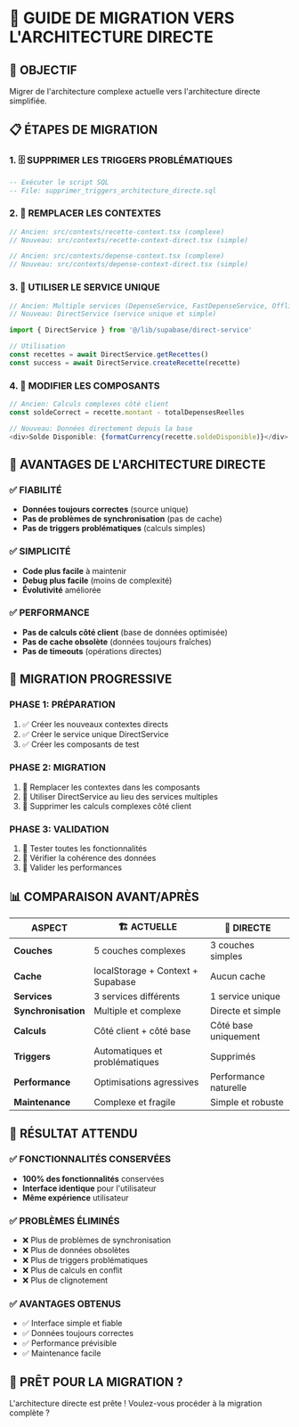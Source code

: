# 🚀 GUIDE DE MIGRATION VERS L'ARCHITECTURE DIRECTE

## 🎯 OBJECTIF
Migrer de l'architecture complexe actuelle vers l'architecture directe simplifiée.

## 📋 ÉTAPES DE MIGRATION

### 1. 🗄️ SUPPRIMER LES TRIGGERS PROBLÉMATIQUES
```sql
-- Exécuter le script SQL
-- File: supprimer_triggers_architecture_directe.sql
```

### 2. 🔄 REMPLACER LES CONTEXTES
```typescript
// Ancien: src/contexts/recette-context.tsx (complexe)
// Nouveau: src/contexts/recette-context-direct.tsx (simple)

// Ancien: src/contexts/depense-context.tsx (complexe)
// Nouveau: src/contexts/depense-context-direct.tsx (simple)
```

### 3. 🔧 UTILISER LE SERVICE UNIQUE
```typescript
// Ancien: Multiple services (DepenseService, FastDepenseService, OfflineDepenseService)
// Nouveau: DirectService (service unique et simple)

import { DirectService } from '@/lib/supabase/direct-service'

// Utilisation
const recettes = await DirectService.getRecettes()
const success = await DirectService.createRecette(recette)
```

### 4. 📱 MODIFIER LES COMPOSANTS
```typescript
// Ancien: Calculs complexes côté client
const soldeCorrect = recette.montant - totalDepensesReelles

// Nouveau: Données directement depuis la base
<div>Solde Disponible: {formatCurrency(recette.soldeDisponible)}</div>
```

## 🎯 AVANTAGES DE L'ARCHITECTURE DIRECTE

### ✅ FIABILITÉ
- **Données toujours correctes** (source unique)
- **Pas de problèmes de synchronisation** (pas de cache)
- **Pas de triggers problématiques** (calculs simples)

### ✅ SIMPLICITÉ
- **Code plus facile** à maintenir
- **Debug plus facile** (moins de complexité)
- **Évolutivité** améliorée

### ✅ PERFORMANCE
- **Pas de calculs côté client** (base de données optimisée)
- **Pas de cache obsolète** (données toujours fraîches)
- **Pas de timeouts** (opérations directes)

## 🚀 MIGRATION PROGRESSIVE

### PHASE 1: PRÉPARATION
1. ✅ Créer les nouveaux contextes directs
2. ✅ Créer le service unique DirectService
3. ✅ Créer les composants de test

### PHASE 2: MIGRATION
1. 🔄 Remplacer les contextes dans les composants
2. 🔄 Utiliser DirectService au lieu des services multiples
3. 🔄 Supprimer les calculs complexes côté client

### PHASE 3: VALIDATION
1. 🔄 Tester toutes les fonctionnalités
2. 🔄 Vérifier la cohérence des données
3. 🔄 Valider les performances

## 📊 COMPARAISON AVANT/APRÈS

| **ASPECT** | **🏗️ ACTUELLE** | **🚀 DIRECTE** |
|------------|------------------|----------------|
| **Couches** | 5 couches complexes | 3 couches simples |
| **Cache** | localStorage + Context + Supabase | Aucun cache |
| **Services** | 3 services différents | 1 service unique |
| **Synchronisation** | Multiple et complexe | Directe et simple |
| **Calculs** | Côté client + côté base | Côté base uniquement |
| **Triggers** | Automatiques et problématiques | Supprimés |
| **Performance** | Optimisations agressives | Performance naturelle |
| **Maintenance** | Complexe et fragile | Simple et robuste |

## 🎯 RÉSULTAT ATTENDU

### ✅ FONCTIONNALITÉS CONSERVÉES
- **100% des fonctionnalités** conservées
- **Interface identique** pour l'utilisateur
- **Même expérience** utilisateur

### ✅ PROBLÈMES ÉLIMINÉS
- ❌ Plus de problèmes de synchronisation
- ❌ Plus de données obsolètes
- ❌ Plus de triggers problématiques
- ❌ Plus de calculs en conflit
- ❌ Plus de clignotement

### ✅ AVANTAGES OBTENUS
- ✅ Interface simple et fiable
- ✅ Données toujours correctes
- ✅ Performance prévisible
- ✅ Maintenance facile

## 🚀 PRÊT POUR LA MIGRATION ?

L'architecture directe est prête ! Voulez-vous procéder à la migration complète ?
